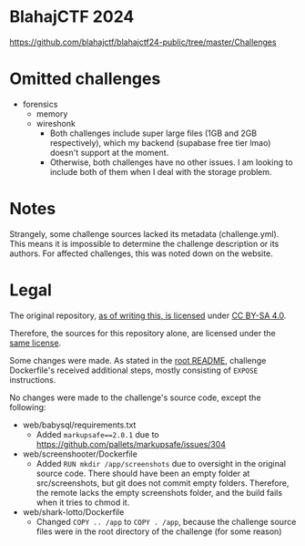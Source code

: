 # BlahajCTF 2024

https://github.com/blahajctf/blahajctf24-public/tree/master/Challenges

# Omitted challenges

- forensics
  - memory
  - wireshonk
    - Both challenges include super large files (1GB and 2GB respectively), which my backend (supabase free tier lmao) doesn't support at the moment.
    - Otherwise, both challenges have no other issues. I am looking to include both of them when I deal with the storage problem.

# Notes

Strangely, some challenge sources lacked its metadata (challenge.yml). 
This means it is impossible to determine the challenge description or its authors. 
For affected challenges, this was noted down on the website.

# Legal

The original repository, [as of writing this, is licensed](https://github.com/blahajctf/blahajctf24-public/blob/2428d072b7b59902547711d75facbb16994fcfec/LICENSE.md) under [CC BY-SA 4.0](https://creativecommons.org/licenses/by-sa/4.0/legalcode.en).

Therefore, the sources for this repository alone, are licensed under the [same license](LICENSE.md).

Some changes were made.
As stated in the [root README](../README.md), challenge Dockerfile's received additional steps,
mostly consisting of `EXPOSE` instructions.

No changes were made to the challenge's source code, except the following:
- web/babysql/requirements.txt
  - Added `markupsafe==2.0.1` due to https://github.com/pallets/markupsafe/issues/304
- web/screenshooter/Dockerfile
  - Added `RUN mkdir /app/screenshots` due to oversight in the original source code. There should have been an empty folder at src/screenshots, but git does not commit empty folders. Therefore, the remote lacks the empty screenshots folder, and the build fails when it tries to chmod it.
- web/shark-lotto/Dockerfile
  - Changed `COPY .. /app` to `COPY . /app`, because the challenge source files were in the root directory of the challenge (for some reason)